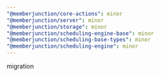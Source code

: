 ```yaml
---
"@memberjunction/core-actions": minor
"@memberjunction/server": minor
"@memberjunction/storage": minor
"@memberjunction/scheduling-engine-base": minor
"@memberjunction/scheduling-base-types": minor
"@memberjunction/scheduling-engine": minor
---
```


migration
